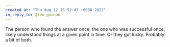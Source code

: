 ```yaml
---
created_at: "Thu Aug 12 15:52:47 +0000 2021"
in_reply_to: @leo_guinan
---
```


The person who found the answer once, the one who was successful once, likely understood things at a given point in time. Or they got lucky. Probably a bit of both.